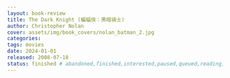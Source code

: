 ```yaml
---
layout: book-review
title: The Dark Knight (蝙蝠侠：黑暗骑士)
author: Christopher Nolan
cover: assets/img/book_covers/nolan_batman_2.jpg
categories:
tags: movies
date: 2024-01-01
released: 2008-07-18
status: finished # abandoned,finished,interested,paused,queued,reading,reread
---
```

